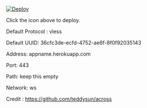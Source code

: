 [![Deploy](https://www.herokucdn.com/deploy/button.png)](https://dashboard.heroku.com/new?template=https://github.com/mjy6f8yfsq/xray-heroku)

Click the icon above to deploy.

Default Protocol : vless

Default UUID: 36cfc3de-ecfd-4752-ae6f-8f0f92035143

Address: appname.herokuapp.com

Port: 443

Path: keep this empty

Network: ws

Credit : https://github.com/teddysun/across
